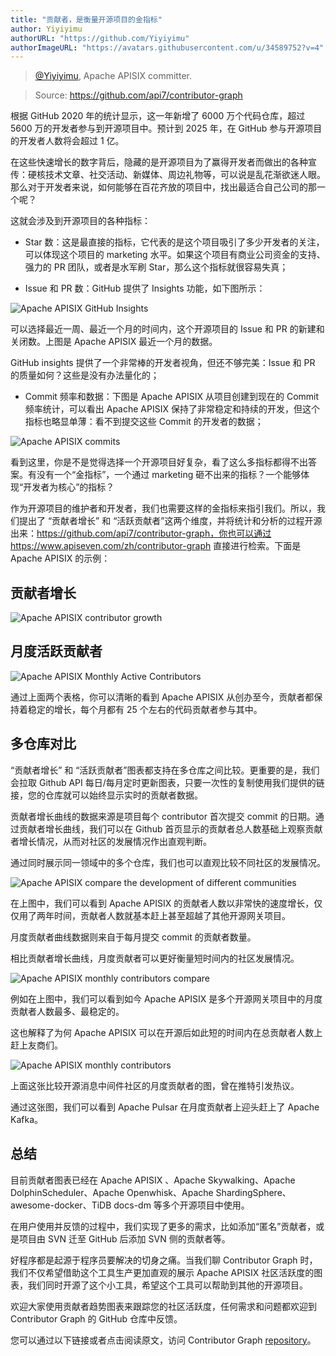 ```yaml
---
title: "贡献者，是衡量开源项目的金指标"
author: Yiyiyimu
authorURL: "https://github.com/Yiyiyimu"
authorImageURL: "https://avatars.githubusercontent.com/u/34589752?v=4"
---
```

> [@Yiyiyimu](https://github.com/Yiyiyimu), Apache APISIX committer.
>
<!--truncate-->

> Source:
> https://github.com/api7/contributor-graph

根据 GitHub 2020 年的统计显示，这一年新增了 6000 万个代码仓库，超过 5600 万的开发者参与到开源项目中。预计到 2025 年，在 GitHub 参与开源项目的开发者人数将会超过 1 亿。

在这些快速增长的数字背后，隐藏的是开源项目为了赢得开发者而做出的各种宣传：硬核技术文章、社交活动、新媒体、周边礼物等，可以说是乱花渐欲迷人眼。那么对于开发者来说，如何能够在百花齐放的项目中，找出最适合自己公司的那一个呢？

这就会涉及到开源项目的各种指标：

- Star 数：这是最直接的指标，它代表的是这个项目吸引了多少开发者的关注，可以体现这个项目的 marketing 水平。如果这个项目有商业公司资金的支持、强力的 PR 团队，或者是水军刷 Star，那么这个指标就很容易失真；

- Issue 和 PR 数：GitHub 提供了 Insights 功能，如下图所示：

![Apache APISIX GitHub Insights](../static/img/blog_img/2021-08-14-1.webp)

可以选择最近一周、最近一个月的时间内，这个开源项目的 Issue 和 PR 的新建和关闭数。上图是 Apache APISIX 最近一个月的数据。

GitHub insights 提供了一个非常棒的开发者视角，但还不够完美：Issue 和 PR 的质量如何？这些是没有办法量化的；

- Commit 频率和数据：下图是 Apache APISIX 从项目创建到现在的 Commit 频率统计，可以看出 Apache APISIX 保持了非常稳定和持续的开发，但这个指标也略显单薄：看不到提交这些 Commit 的开发者的数据；

![Apache APISIX commits](../static/img/blog_img/2021-08-14-2.webp)

看到这里，你是不是觉得选择一个开源项目好复杂，看了这么多指标都得不出答案。有没有一个“金指标”，一个通过 marketing 砸不出来的指标？一个能够体现“开发者为核心”的指标？

作为开源项目的维护者和开发者，我们也需要这样的金指标来指引我们。所以，我们提出了 “贡献者增长” 和 “活跃贡献者”这两个维度，并将统计和分析的过程开源出来：https://github.com/api7/contributor-graph，你也可以通过 https://www.apiseven.com/zh/contributor-graph 直接进行检索。下面是 Apache APISIX 的示例：

## 贡献者增长

![Apache APISIX contributor growth](../static/img/blog_img/2021-08-14-3.webp)

## 月度活跃贡献者

![Apache APISIX Monthly Active Contributors](../static/img/blog_img/2021-08-14-4.webp)

通过上面两个表格，你可以清晰的看到 Apache APISIX 从创办至今，贡献者都保持着稳定的增长，每个月都有 25 个左右的代码贡献者参与其中。

## 多仓库对比

“贡献者增长” 和 “活跃贡献者”图表都支持在多仓库之间比较。更重要的是，我们会拉取 Github API 每日/每月定时更新图表，只要一次性的复制使用我们提供的链接，您的仓库就可以始终显示实时的贡献者数据。

贡献者增长曲线的数据来源是项目每个 contributor 首次提交 commit 的日期。通过贡献者增长曲线，我们可以在 Github 首页显示的贡献者总人数基础上观察贡献者增长情况，从而对社区的发展情况作出直观判断。

通过同时展示同一领域中的多个仓库，我们也可以直观比较不同社区的发展情况。

![Apache APISIX compare the development of different communities](../static/img/blog_img/2021-08-14-5.webp)

在上图中，我们可以看到 Apache APISIX 的贡献者人数以非常快的速度增长，仅仅用了两年时间，贡献者人数就基本赶上甚至超越了其他开源网关项目。

月度贡献者曲线数据则来自于每月提交 commit 的贡献者数量。

相比贡献者增长曲线，月度贡献者可以更好衡量短时间内的社区发展情况。

![Apache APISIX monthly contributors compare](../static/img/blog_img/2021-08-14-6.webp)

例如在上图中，我们可以看到如今 Apache APISIX 是多个开源网关项目中的月度贡献者人数最多、最稳定的。

这也解释了为何 Apache APISIX 可以在开源后如此短的时间内在总贡献者人数上赶上友商们。

![Apache APISIX monthly contributors](../static/img/blog_img/2021-08-14-7.webp)

上面这张比较开源消息中间件社区的月度贡献者的图，曾在推特引发热议。

通过这张图，我们可以看到 Apache Pulsar 在月度贡献者上迎头赶上了 Apache Kafka。

## 总结

目前贡献者图表已经在 Apache APISIX 、Apache Skywalking、Apache DolphinScheduler、Apache Openwhisk、Apache ShardingSphere、awesome-docker、TiDB docs-dm 等多个开源项目中使用。

在用户使用并反馈的过程中，我们实现了更多的需求，比如添加“匿名”贡献者，或是项目由 SVN 迁至 GitHub 后添加 SVN 侧的贡献者等。

好程序都是起源于程序员要解决的切身之痛。当我们聊 Contributor Graph 时，我们不仅希望借助这个工具生产更加直观的展示 Apache APISIX 社区活跃度的图表，我们同时开源了这个小工具，希望这个工具可以帮助到其他的开源项目。

欢迎大家使用贡献者趋势图表来跟踪您的社区活跃度，任何需求和问题都欢迎到 Contributor Graph 的 GitHub 仓库中反馈。

您可以通过以下链接或者点击阅读原文，访问 Contributor Graph [repository](https://github.com/api7/contributor-graph)。
